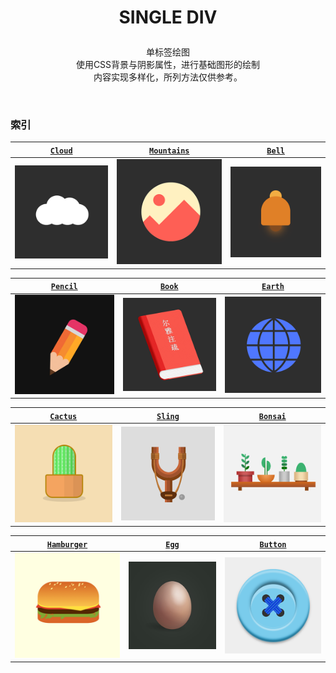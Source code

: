 # <p align=center>SINGLE DIV</p>

<p align=center>
单标签绘图
<br>使用CSS背景与阴影属性，进行基础图形的绘制
<br>内容实现多样化，所列方法仅供参考。</p>
<br>

### 索引
<!-- 1 -->
| [`Cloud`](/src/SingleDiv/Cloud.html) |  [`Mountains`](/src/SingleDiv/Mountains.html) | [`Bell`](/src/SingleDiv/Bell.html) |
|:---:|:---:|:---:|
|[![云朵](/public/thumb/cloud.png)](/src/SingleDiv/Cloud.html) | [![山](/public/thumb/mountains.png)](/src/SingleDiv/Mountains.html)|[![铃铛](/public/thumb/bell.png)](/src/SingleDiv/Bell.html) | 

<!-- 2 -->
| [`Pencil`](/src/SingleDiv/Pencil.html) |  [`Book`](/src/SingleDiv/Book.html) | [`Earth`](/src/SingleDiv/Earth.html) |
|:---:|:---:|:---:|
|[![铅笔](/public/thumb/pencil.png)](/src/SingleDiv/Pencil.html) | [![书籍](/public/thumb/book.png)](/src/SingleDiv/Book.html)|[![地球](/public/thumb/earth.png)](/src/SingleDiv/Earth.html) |

<!-- 3 -->
| [`Cactus`](/src/SingleDiv/Cactus.html) |  [`Sling`](/src/SingleDiv/Sling.html) | [`Bonsai`](/src/SingleDiv/Bonsai.html) |
|:---:|:---:|:---:|
|[![仙人掌](/public/thumb/cactus.png)](/src/SingleDiv/Cactus.html) | [![弹弓](/public/thumb/slingshot.png)](/src/SingleDiv/Sling.html)|[![盆景](/public/thumb/bonsai.png)](/src/SingleDiv/Bonsai.html)|

<!-- 4 -->
| [`Hamburger`](/src/SingleDiv/Hamburger.html) |  [`Egg`](/src/SingleDiv/Egg.html) | [`Button`]() |
|:---:|:---:|:---:|
|[![汉堡包](/public/thumb/hamburger.png)](/src/SingleDiv/Hamburger.html) | [![鸡蛋](/public/thumb/egg.png)](/src/SingleDiv/Egg.html)|[![纽扣](/public/thumb/button.png)](/src/SingleDiv/Button.html) |

<!-- 5 -->

